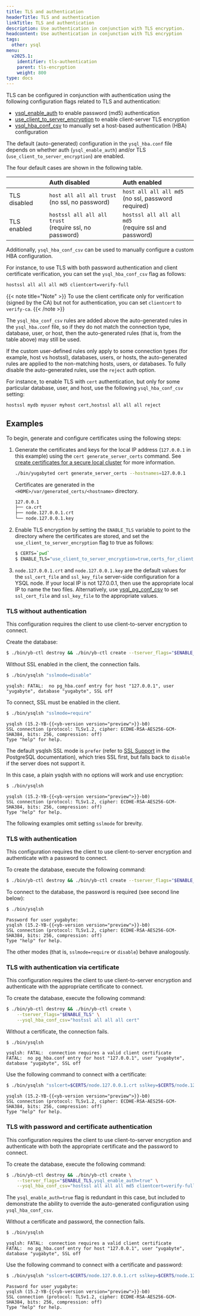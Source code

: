 ```yaml
---
title: TLS and authentication
headerTitle: TLS and authentication
linkTitle: TLS and authentication
description: Use authentication in conjunction with TLS encryption.
headcontent: Use authentication in conjunction with TLS encryption
tags:
  other: ysql
menu:
  v2025.1:
    identifier: tls-authentication
    parent: tls-encryption
    weight: 800
type: docs
---
```


TLS can be configured in conjunction with authentication using the following configuration flags related to TLS and authentication:

* [ysql_enable_auth](../../authentication/password-authentication/) to enable password (md5) authentication
* [use_client_to_server_encryption](../server-to-server/) to enable client-server TLS encryption
* [ysql_hba_conf_csv](../../authentication/host-based-authentication/) to manually set a host-based authentication (HBA) configuration

The default (auto-generated) configuration in the `ysql_hba.conf` file depends on whether auth (`ysql_enable_auth`) and/or TLS (`use_client_to_server_encryption`) are enabled.

The four default cases are shown in the following table.

| | Auth disabled | Auth enabled |
| :--- | :--- | :--- |
| TLS disabled | `host all all all trust`</br>(no ssl, no password) | `host all all all md5`</br>(no ssl, password required) |
| TLS enabled | `hostssl all all all trust`</br>(require ssl, no password) | `hostssl all all all md5`</br>(require ssl and password) |

Additionally, `ysql_hba_conf_csv` can be used to manually configure a custom HBA configuration.

For instance, to use TLS with both password authentication and client certificate verification, you can set the `ysql_hba_conf_csv` flag as follows:

```sh
hostssl all all all md5 clientcert=verify-full
```

{{< note title="Note" >}}
To use the client certificate only for verification (signed by the CA) but not for authentication, you can set `clientcert` to `verify-ca`.
{{< /note >}}

The `ysql_hba_conf_csv` rules are added above the auto-generated rules in the `ysql_hba.conf` file, so if they do not match the connection type, database, user, or host, then the auto-generated rules (that is, from the table above) may still be used.

If the custom user-defined rules only apply to some connection types (for example, host vs hostssl), databases, users, or hosts, the auto-generated rules are applied to the non-matching hosts, users, or databases. To fully disable the auto-generated rules, use the `reject` auth option.

For instance, to enable TLS with `cert` authentication, but only for some particular database, user, and host, use the following `ysql_hba_conf_csv` setting:

```sh
hostssl mydb myuser myhost cert,hostssl all all all reject
```

## Examples

To begin, generate and configure certificates using the following steps:

1. Generate the certificates and keys for the local IP address (`127.0.0.1` in this example) using the `cert generate_server_certs` command. See [create certificates for a secure local cluster](../../../reference/configuration/yugabyted/#create-certificates-for-a-secure-local-multi-node-cluster) for more information.

    ```sh
    ./bin/yugabyted cert generate_server_certs --hostnames=127.0.0.1
    ```

    Certificates are generated in the `<HOME>/var/generated_certs/<hostname>` directory.

    ```sh
    127.0.0.1
    ├── ca.crt
    ├── node.127.0.0.1.crt
    └── node.127.0.0.1.key
    ```

1. Enable TLS encryption by setting the `ENABLE_TLS` variable to point to the directory where the certificates are stored, and set the `use_client_to_server_encryption` flag to true as follows:

    ```sh
    $ CERTS=`pwd`
    $ ENABLE_TLS="use_client_to_server_encryption=true,certs_for_client_dir=$CERTS"
    ```

1. `node.127.0.0.1.crt` and `node.127.0.0.1.key` are the default values for the `ssl_cert_file` and `ssl_key_file` server-side configuration for a YSQL node. If your local IP is not 127.0.0.1, then use the appropriate local IP to name the two files. Alternatively, use [ysql_pg_conf_csv](../../../reference/configuration/all-flags-yb-tserver/#ysql-pg-conf-csv) to set `ssl_cert_file` and `ssl_key_file` to the appropriate values.

### TLS without authentication

This configuration requires the client to use client-to-server encryption to connect.

Create the database:

```sh
$ ./bin/yb-ctl destroy && ./bin/yb-ctl create --tserver_flags="$ENABLE_TLS"
```

Without SSL enabled in the client, the connection fails.

```sh
$ ./bin/ysqlsh "sslmode=disable"
```

```output
ysqlsh: FATAL:  no pg_hba.conf entry for host "127.0.0.1", user "yugabyte", database "yugabyte", SSL off
```

To connect, SSL must be enabled in the client.

```sh
$ ./bin/ysqlsh "sslmode=require"
```

```output
ysqlsh (15.2-YB-{{<yb-version version="preview">}}-b0)
SSL connection (protocol: TLSv1.2, cipher: ECDHE-RSA-AES256-GCM-SHA384, bits: 256, compression: off)
Type "help" for help.
```

The default ysqlsh SSL mode is `prefer` (refer to [SSL Support](https://www.postgresql.org/docs/15/libpq-ssl.html) in the PostgreSQL documentation), which tries SSL first, but falls back to `disable` if the server does not support it.

In this case, a plain ysqlsh with no options will work and use encryption:

```sh
$ ./bin/ysqlsh
```

```output
ysqlsh (15.2-YB-{{<yb-version version="preview">}}-b0)
SSL connection (protocol: TLSv1.2, cipher: ECDHE-RSA-AES256-GCM-SHA384, bits: 256, compression: off)
Type "help" for help.
```

The following examples omit setting `sslmode` for brevity.

### TLS with authentication

This configuration requires the client to use client-to-server encryption and authenticate with a password to connect.

To create the database, execute the following command:

```sh
$ ./bin/yb-ctl destroy && ./bin/yb-ctl create --tserver_flags="$ENABLE_TLS,ysql_enable_auth=true"
```

To connect to the database, the password is required (see second line below):

```sh
$ ./bin/ysqlsh
```

```output
Password for user yugabyte:
ysqlsh (15.2-YB-{{<yb-version version="preview">}}-b0)
SSL connection (protocol: TLSv1.2, cipher: ECDHE-RSA-AES256-GCM-SHA384, bits: 256, compression: off)
Type "help" for help.
```

The other modes (that is, `sslmode=require` or `disable`) behave analogously.

### TLS with authentication via certificate

This configuration requires the client to use client-to-server encryption and authenticate with the appropriate certificate to connect.

To create the database, execute the following command:

```sh
$ ./bin/yb-ctl destroy && ./bin/yb-ctl create \
    --tserver_flags="$ENABLE_TLS" \
    --ysql_hba_conf_csv="hostssl all all all cert"
```

Without a certificate, the connection fails.

```sh
$ ./bin/ysqlsh
```

```output
ysqlsh: FATAL:  connection requires a valid client certificate
FATAL:  no pg_hba.conf entry for host "127.0.0.1", user "yugabyte", database "yugabyte", SSL off
```

Use the following command to connect with a certificate:

```sh
$ ./bin/ysqlsh "sslcert=$CERTS/node.127.0.0.1.crt sslkey=$CERTS/node.127.0.0.1.key sslrootcert=$CERTS/ca.crt"
```

```output
ysqlsh (15.2-YB-{{<yb-version version="preview">}}-b0)
SSL connection (protocol: TLSv1.2, cipher: ECDHE-RSA-AES256-GCM-SHA384, bits: 256, compression: off)
Type "help" for help.
```

### TLS with password and certificate authentication

This configuration requires the client to use client-to-server encryption and authenticate with both the appropriate certificate and the password to connect.

To create the database, execute the following command:

```sh
$ ./bin/yb-ctl destroy && ./bin/yb-ctl create \
    --tserver_flags="$ENABLE_TLS,ysql_enable_auth=true" \
    --ysql_hba_conf_csv="hostssl all all all md5 clientcert=verify-full"
```

The `ysql_enable_auth=true` flag is redundant in this case, but included to demonstrate the ability to override the auto-generated configuration using `ysql_hba_conf_csv`.

Without a certificate and password, the connection fails.

```sh
$ ./bin/ysqlsh
```

```output
ysqlsh: FATAL:  connection requires a valid client certificate
FATAL:  no pg_hba.conf entry for host "127.0.0.1", user "yugabyte", database "yugabyte", SSL off
```

Use the following command to connect with a certificate and password:

```sh
$ ./bin/ysqlsh "sslcert=$CERTS/node.127.0.0.1.crt sslkey=$CERTS/node.127.0.0.1.key sslrootcert=$CERTS/ca.crt"
```

```output
Password for user yugabyte:
ysqlsh (15.2-YB-{{<yb-version version="preview">}}-b0)
SSL connection (protocol: TLSv1.2, cipher: ECDHE-RSA-AES256-GCM-SHA384, bits: 256, compression: off)
Type "help" for help.
```
